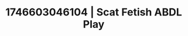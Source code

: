 ---
categories:
- Skin worship
- AI-generated
- Cosplay
- Erotic friction
- Erotic duality
- ASMR
- Flirty smirk
- Dirty mind games
image: /assets/images/1746603046104.jpg
layout: post
seo:
  description: Featured content with sensual ABDL Play, Scat Fetish. HD images available.
  keywords: ABDL Play, Scat Fetish
  og_image: /assets/images/1746603046104.jpg
  schema_type: VisualArtwork
tags:
- ABDL Play
- '#1746603046104'
- Scat Fetish
title: 1746603046104 | Scat Fetish ABDL Play
---